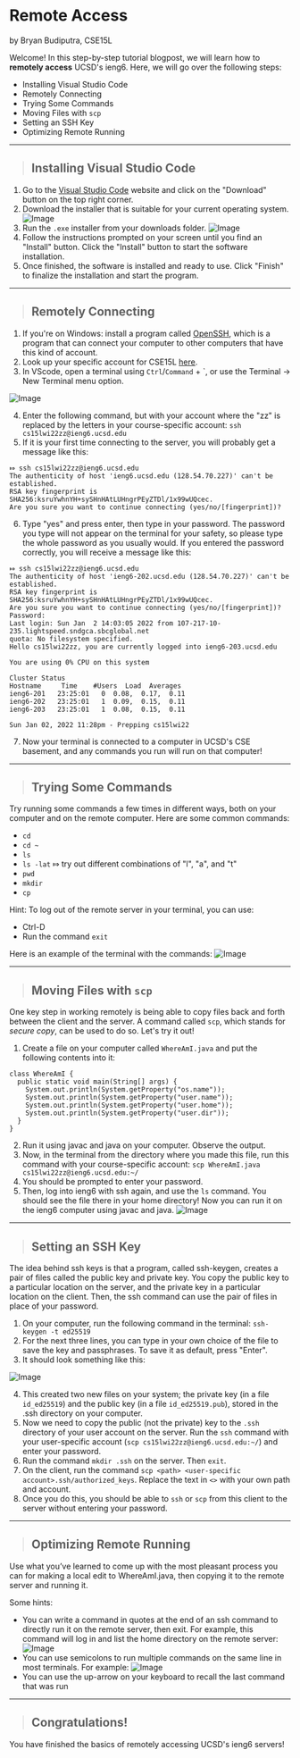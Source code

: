 # Remote Access
by Bryan Budiputra, CSE15L

Welcome! In this step-by-step tutorial blogpost, we will learn how to **remotely access** UCSD's ieng6. Here, we will go over the following steps: 
* Installing Visual Studio Code
* Remotely Connecting
* Trying Some Commands
* Moving Files with `scp`
* Setting an SSH Key
* Optimizing Remote Running
---
> ## Installing Visual Studio Code
1. Go to the [Visual Studio Code](https://code.visualstudio.com/) website and click on the "Download" button on the top right corner.
2. Download the installer that is suitable for your current operating system.
![Image](vscode.png)
3. Run the `.exe` installer from your downloads folder.
![Image](exe.png)
4. Follow the instructions prompted on your screen until you find an "Install" button. Click the "Install" button to start the software installation.
5. Once finished, the software is installed and ready to use. Click "Finish" to finalize the installation and start the program.
---
> ## Remotely Connecting
1. If you're on Windows: install a program called [OpenSSH](https://docs.microsoft.com/en-us/windows-server/administration/openssh/openssh_install_firstuse), which is a program that can connect your computer to other computers that have this kind of account.
2. Look up your specific account for CSE15L [here](https://sdacs.ucsd.edu/~icc/index.php).
3. In VScode, open a terminal using `Ctrl`/`Command` + \`, or use the Terminal → New Terminal menu option.

![Image](terminal.png)

4. Enter the following command, but with your account where the "zz" is replaced by the letters in your course-specific account: `ssh cs15lwi22zz@ieng6.ucsd.edu`
5. If it is your first time connecting to the server, you will probably get a message like this:
```
⤇ ssh cs15lwi22zz@ieng6.ucsd.edu
The authenticity of host 'ieng6.ucsd.edu (128.54.70.227)' can't be established.
RSA key fingerprint is SHA256:ksruYwhnYH+sySHnHAtLUHngrPEyZTDl/1x99wUQcec.
Are you sure you want to continue connecting (yes/no/[fingerprint])? 
```
6. Type "yes" and press enter, then type in your password. The password you type will not appear on the terminal for your safety, so please type the whole password as you usually would. If you entered the password correctly, you will receive a message like this:
```
⤇ ssh cs15lwi22zz@ieng6.ucsd.edu
The authenticity of host 'ieng6-202.ucsd.edu (128.54.70.227)' can't be established.
RSA key fingerprint is SHA256:ksruYwhnYH+sySHnHAtLUHngrPEyZTDl/1x99wUQcec.
Are you sure you want to continue connecting (yes/no/[fingerprint])? 
Password: 
Last login: Sun Jan  2 14:03:05 2022 from 107-217-10-235.lightspeed.sndgca.sbcglobal.net
quota: No filesystem specified.
Hello cs15lwi22zz, you are currently logged into ieng6-203.ucsd.edu

You are using 0% CPU on this system

Cluster Status 
Hostname     Time    #Users  Load  Averages  
ieng6-201   23:25:01   0  0.08,  0.17,  0.11
ieng6-202   23:25:01   1  0.09,  0.15,  0.11
ieng6-203   23:25:01   1  0.08,  0.15,  0.11

Sun Jan 02, 2022 11:28pm - Prepping cs15lwi22
```
7. Now your terminal is connected to a computer in UCSD's CSE basement, and any commands you run will run on that computer!
---
> ## Trying Some Commands
Try running some commands a few times in different ways, both on your computer and on the remote computer. Here are some common commands:
* `cd`
* `cd ~`
* `ls`
* `ls -lat` ⤇ try out different combinations of "l", "a", and "t"
* `pwd`
* `mkdir`
* `cp`

Hint: To log out of the remote server in your terminal, you can use:
* Ctrl-D
* Run the command `exit`

Here is an example of the terminal with the commands:
![Image](commands.png)

---
> ## Moving Files with `scp`
One key step in working remotely is being able to copy files back and forth between the client and the server. A command called `scp`, which stands for *secure copy*, can be used to do so. Let's try it out!

1. Create a file on your computer called `WhereAmI.java` and put the following contents into it:
```
class WhereAmI {
  public static void main(String[] args) {
    System.out.println(System.getProperty("os.name"));
    System.out.println(System.getProperty("user.name"));
    System.out.println(System.getProperty("user.home"));
    System.out.println(System.getProperty("user.dir"));
  }
}
```
2. Run it using javac and java on your computer. Observe the output.
3. Now, in the terminal from the directory where you made this file, run this command with your course-specific account: `scp WhereAmI.java cs15lwi22zz@ieng6.ucsd.edu:~/`
4. You should be prompted to enter your password.
5. Then, log into ieng6 with ssh again, and use the `ls` command. You should see the file there in your home directory! Now you can run it on the ieng6 computer using javac and java. 
![Image](ls.png)
---
> ## Setting an SSH Key
The idea behind ssh keys is that a program, called ssh-keygen, creates a pair of files called the public key and private key. You copy the public key to a particular location on the server, and the private key in a particular location on the client. Then, the ssh command can use the pair of files in place of your password.

1. On your computer, run the following command in the terminal: `ssh-keygen -t ed25519`
2. For the next three lines, you can type in your own choice of the file to save the key and passphrases. To save it as default, press "Enter".
3. It should look something like this:

![Image](ssh.png)

4. This created two new files on your system; the private key (in a file `id_ed25519`) and the public key (in a file `id_ed25519.pub`), stored in the .ssh directory on your computer.
5. Now we need to copy the public (not the private) key to the `.ssh` directory of your user account on the server. Run the `ssh` command with your user-specific account (`scp cs15lwi22zz@ieng6.ucsd.edu:~/`) and enter your password.
6. Run the command `mkdir .ssh` on the server. Then `exit`.
7. On the client, run the command `scp <path> <user-specific account>.ssh/authorized_keys`. Replace the text in `<>` with your own path and account.
8. Once you do this, you should be able to `ssh` or `scp` from this client to the server without entering your password.
---
> ## Optimizing Remote Running
Use what you’ve learned to come up with the most pleasant process you can for making a local edit to WhereAmI.java, then copying it to the remote server and running it.

Some hints:
* You can write a command in quotes at the end of an ssh command to directly run it on the remote server, then exit. For example, this command will log in and list the home directory on the remote server:
![Image](optimize.png)
* You can use semicolons to run multiple commands on the same line in most terminals. For example:
![Image](optimize2.png)
* You can use the up-arrow on your keyboard to recall the last command that was run
---
> ## Congratulations!
You have finished the basics of remotely accessing UCSD's ieng6 servers!
